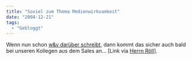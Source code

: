 ```yaml
---
title: "Soviel zum Thema Medienwirksamkeit"
date: "2004-12-21"
tags:
  - "Gebloggt"
---
```


Wenn nun schon [w&v darüber schreibt](http://www.wuv.de/news/artikel/2004/12/37868/index.html "Jamba-PR läuft aus dem Ruder"), dann kommt das sicher auch bald bei unseren Kollegen aus dem Sales an... \[Link via [Herrn Röll](http://www.roell.net/weblog/archiv/2004/12/21/jamba_oder_das_ernstnehmen_des_internets.shtml)\].
